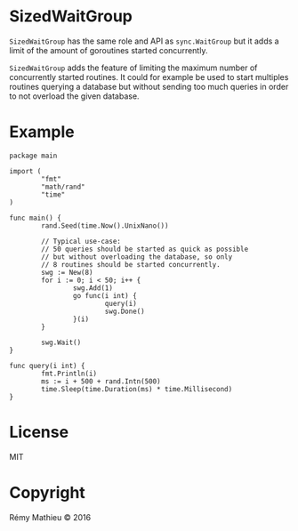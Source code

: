 # SizedWaitGroup

`SizedWaitGroup` has the same role and API as `sync.WaitGroup` but it adds a limit of the amount of goroutines started concurrently.

`SizedWaitGroup` adds the feature of limiting the maximum number of concurrently started routines. It could for example be used to start multiples routines querying a database but without sending too much queries in order to not overload the given database.

# Example

```
package main

import (
        "fmt"
        "math/rand"
        "time"
)

func main() {
        rand.Seed(time.Now().UnixNano())

        // Typical use-case:
        // 50 queries should be started as quick as possible
        // but without overloading the database, so only
        // 8 routines should be started concurrently.
        swg := New(8)
        for i := 0; i < 50; i++ {
                swg.Add(1)
                go func(i int) {
                        query(i)
                        swg.Done()
                }(i)
        }

        swg.Wait()
}

func query(i int) {
        fmt.Println(i)
        ms := i + 500 + rand.Intn(500)
        time.Sleep(time.Duration(ms) * time.Millisecond)
}
```

# License

MIT

# Copyright

Rémy Mathieu © 2016
